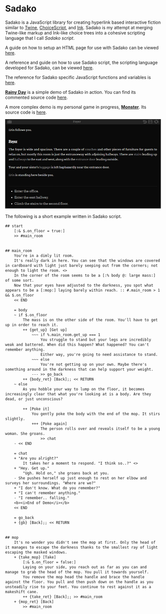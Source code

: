 # Sadako

Sadako is a JavaScript library for creating hyperlink based interactive fiction similar to [Twine](https://twinery.org/), [ChoiceScript](https://www.choiceofgames.com/make-your-own-games/choicescript-intro/), and [Ink](https://www.inklestudios.com/ink/). Sadako is my attempt at merging Twine-like markup and Ink-like choice trees into a cohesive scripting language that I call *Sadako script*.

A guide on how to setup an HTML page for use with Sadako can be viewed [here](getting-started.md).

A reference and guide on how to use Sadako script, the scripting language developed for Sadako, can be viewed [here](reference.md).

The reference for Sadako specific JavaScript functions and variables is [here](javascript_reference.md).

**[Rainy Day](https://tayruh.github.io/rainy_day/)** is a simple demo of Sadako in action. You can find its commented source code [here](https://github.com/Tayruh/tayruh.github.io/tree/master/rainy_day).

A more complex demo is my personal game in progress, **[Monster](https://tayruh.github.io/monster/)**. Its source code is [here](https://github.com/Tayruh/tayruh.github.io/tree/master/monster).

![alt text](https://github.com/Tayruh/sadako/blob/master/screenshot.png "Screenshot")

The following is a short example written in Sadako script.

```
## start
    [:& $.on_floor = true:]
    >> #main_room

    
## main_room
    You're in a dimly lit room.
    It's really dark in here. You can see that the windows are covered in cardboard with light just barely seeping out from the corners; not enough to light the room. <>
    In the corner of the room seems to be a [:% body @: large mass:] of some sort.
    Now that your eyes have adjusted to the darkness, you spot what appears to be a [:mop:] laying barely within reach. :: #.main_room > 1 && $.on_floor
    << END
    
    = body
    ~ if $.on_floor
        The mass is on the other side of the room. You'll have to get up in order to reach it.
        ++ {get_up} [Get up]
            ~~~ if %.main_room.get_up === 1
                You struggle to stand but your legs are incredibly weak and battered. When did this happen? What happened? You can't remember anything.
                Either way, you're going to need assistance to stand.
            ~~~ else
                You're not getting up on your own. Maybe there's something around in the darkness that can help support your weight.
            --- >> go_back
        ++ {body_ret} [Back];; << RETURN
    ~ else
        As you hobble your way to lump on the floor, it becomes increasingly clear that what you're looking at is a body. Are they dead, or just unconscious?
        
        ++ [Poke it]
            You gently poke the body with the end of the mop. It stirs slightly.
            +++ [Poke again]
                The person rolls over and reveals itself to be a young woman. She groans.
                >> chat
    - << END
    
    = chat
    + "Are you alright?"
        It takes her a moment to respond. "I think so..?" <>
    + "Hey. Get up."
        "Ugh. Hold on," she groans back at you.
    - She pushes herself up just enough to rest on her elbow and surveys her surroundings. "Where are we?"
    + "I don't know. What do you remember?"
    + "I can't remember anything."
    - "I remember.. falling."
    <b><i>End of Demo</i></b>
    << END
    
    = go_back
    + {gb} [Back];; << RETURN

    
## mop
    It's no wonder you didn't see the mop at first. Only the head of it manages to escape the darkness thanks to the smallest ray of light escaping the masked windows.
    + {take_mop} [Take]
        [:& $.on_floor = false:]
        Laying on your side, you reach out as far as you can and manage to grab the head of the mop. You pull it towards yourself. 
        You remove the mop head the handle and brace the handle against the floor. You pull and then push down on the handle as you unsteadily rise to your feet. You continue to rest against it as a makeshift cane.        
        ++ {take_ret} [Back];; >> #main_room
    + {mop_ret} [Back]
        >> #main_room
```
